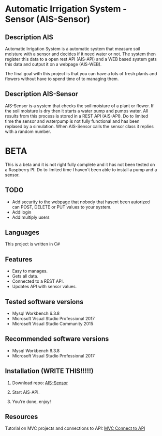 # Automatic Irrigation System - Sensor (AIS-Sensor)

## Description AIS
Automatic Irrigation System is a automatic system that measure soil moisture with a sensor and decides if it need water or not.
The system then register this data to a open rest API (AIS-API) and a WEB based system gets this data and output it on a webpage (AIS-WEB).

The final goal with this project is that you can have a lots of fresh plants and flowers without have to spend time of to managing them.

## Description AIS-Sensor
AIS-Sensor is a system that checks the soil moisture of a plant or flower. If the soil moisture is dry then it starts a water pump and pumps water. All results from this process is stored in a REST API (AIS-API).
 Do to limited time the sensor and waterpump is not fully functional and has been replased by a simulation. When AIS-Sensor calls the sensor class it replies with a random number.

# BETA
This is a beta and it is not right fully complete and it has not been tested on a Raspberry PI.
Do to limited time I haven't been able to install a pump and a sensor.  

## TODO
* Add security to the webpage that nobody that hasent been autorized can POST, DELETE or PUT values to your system.
* Add login
* Add multiply users

## Languages
This project is written in C#

## Features
* Easy to manages.
* Gets all data.
* Connected to a REST API.
* Updates API with sensor values.


## Tested software versions
* Mysql Workbench 6.3.8
* Microsoft Visual Studio Professional 2017
* Microsoft Visual Studio Community 2015

## Recommended software versions
* Mysql Workbench 6.3.8
* Microsoft Visual Studio Professional 2017

## Installation (WRITE THIS!!!!!)
1. Download repo: [AIS-Sensor](https://github.com/joakimremler/AIS-Sensor)

2. Start AIS-API.

3. You're done, enjoy!

## Resources
Tutorial on MVC projects and connections to API:
[MVC Connect to API](https://www.youtube.com/watch?v=P8QtHXmCpCc)
